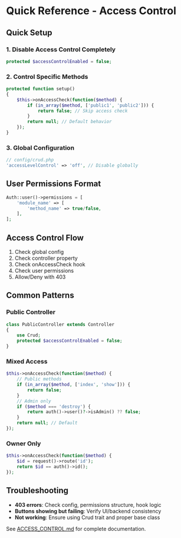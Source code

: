 # Quick Reference - Access Control

## Quick Setup

### 1. Disable Access Control Completely
```php
protected $accessControlEnabled = false;
```

### 2. Control Specific Methods
```php
protected function setup()
{
    $this->onAccessCheck(function($method) {
        if (in_array($method, ['public1', 'public2'])) {
            return false; // Skip access check
        }
        return null; // Default behavior
    });
}
```

### 3. Global Configuration
```php
// config/crud.php
'accessLevelControl' => 'off', // Disable globally
```

## User Permissions Format
```php
Auth::user()->permissions = [
    'module_name' => [
        'method_name' => true/false,
    ],
];
```

## Access Control Flow
1. Check global config
2. Check controller property
3. Check onAccessCheck hook
4. Check user permissions
5. Allow/Deny with 403

## Common Patterns

### Public Controller
```php
class PublicController extends Controller
{
    use Crud;
    protected $accessControlEnabled = false;
}
```

### Mixed Access
```php
$this->onAccessCheck(function($method) {
    // Public methods
    if (in_array($method, ['index', 'show'])) {
        return false;
    }
    // Admin only
    if ($method === 'destroy') {
        return auth()->user()?->isAdmin() ?? false;
    }
    return null; // Default
});
```

### Owner Only
```php
$this->onAccessCheck(function($method) {
    $id = request()->route('id');
    return $id == auth()->id();
});
```

## Troubleshooting

- **403 errors**: Check config, permissions structure, hook logic
- **Buttons showing but failing**: Verify UI/backend consistency
- **Not working**: Ensure using Crud trait and proper base class

See [ACCESS_CONTROL.md](ACCESS_CONTROL.md) for complete documentation.
